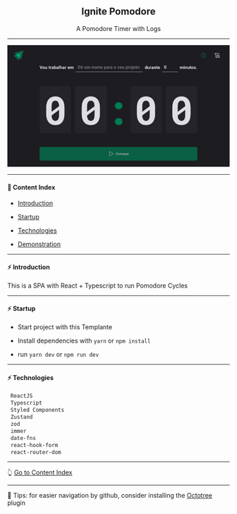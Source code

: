 <h2 align="center">Ignite Pomodore</h2>

<p align="center">A Pomodore Timer with Logs</p>

---

<p align="center">
  <img src="https://github.com/lipex360x/ignite-timer/blob/master/assets/screen.png" />
</p>

---

#### :bookmark_tabs: Content Index

- [Introduction](#zap-introduction)

- [Startup](#zap-startup)

- [Technologies](#zap-technologies)

- [Demonstration](https://earnest-dolphin-57bc55.netlify.app)

---

#### :zap: Introduction

This is a SPA with React + Typescript to run Pomodore Cycles

---

#### :zap: Startup

- Start project with this Templante

- Install dependencies with `yarn` or `npm install`

- run `yarn dev` or `npm run dev`

---

#### :zap: Technologies

```
 ReactJS
 Typescript
 Styled Components
 Zustand
 zod
 immer
 date-fns
 react-hook-form
 react-router-dom
```

---

:point_up_2: [Go to Content Index](#bookmark_tabs-content-index)

---

:pushpin: Tips: for easier navigation by github, consider installing the [Octotree](https://chrome.google.com/webstore/detail/octotree-github-code-tree/bkhaagjahfmjljalopjnoealnfndnagc) plugin

